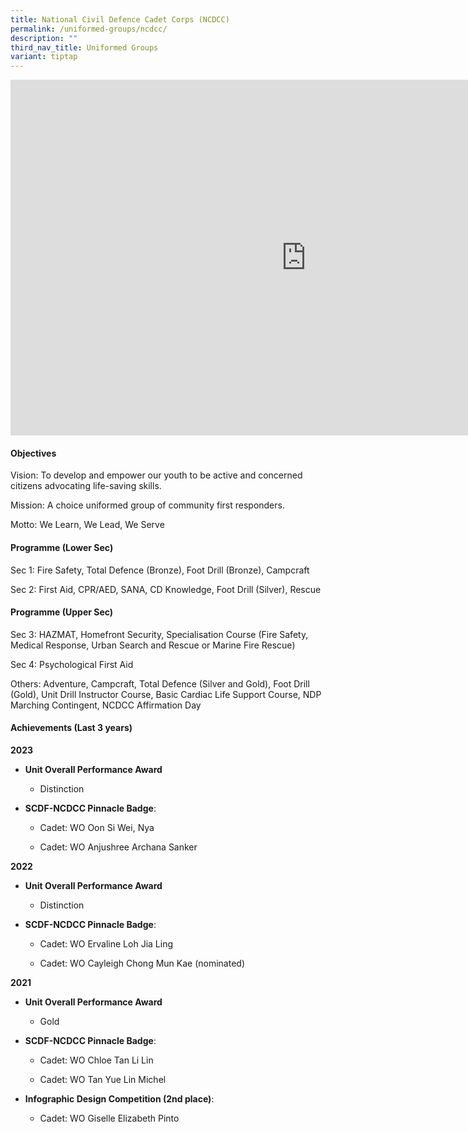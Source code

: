 ```yaml
---
title: National Civil Defence Cadet Corps (NCDCC)
permalink: /uniformed-groups/ncdcc/
description: ""
third_nav_title: Uniformed Groups
variant: tiptap
---
```

<div class="iframe-wrapper">
<iframe height="569" width="946" allowfullscreen="true" frameborder="0" src="https://docs.google.com/presentation/d/e/2PACX-1vRjSL-TNq8PRgJl76n_LlGRTJj9vrX2QjDJZ3AYMgsjN3ZRqNtWgpeGUuroPyJsPg/embed?start=false&amp;loop=false&amp;delayms=3000"></iframe>
</div>
<h4>Objectives</h4>
<p>Vision: To develop and empower our youth to be active and concerned citizens
advocating life-saving skills.</p>
<p>Mission: A choice uniformed group of community first responders.</p>
<p>Motto: We Learn, We Lead, We Serve</p>
<h4>Programme (Lower Sec)</h4>
<p>Sec 1: Fire Safety, Total Defence (Bronze), Foot Drill (Bronze), Campcraft</p>
<p>Sec 2: First Aid, CPR/AED, SANA, CD Knowledge, Foot Drill (Silver), Rescue</p>
<h4>Programme (Upper Sec)</h4>
<p>Sec 3: HAZMAT, Homefront Security, Specialisation Course (Fire Safety,
Medical Response, Urban Search and Rescue or Marine Fire Rescue)</p>
<p>Sec 4: Psychological First Aid</p>
<p>Others: Adventure, Campcraft, Total Defence (Silver and Gold), Foot Drill
(Gold), Unit Drill Instructor Course, Basic Cardiac Life Support Course,
NDP Marching Contingent, NCDCC Affirmation Day</p>
<h4>Achievements (Last 3 years)</h4>
<p><strong>2023</strong>
</p>
<ul data-tight="true" class="tight">
<li>
<p><strong>Unit Overall Performance Award</strong>
</p>
<ul data-tight="true" class="tight">
<li>
<p>Distinction</p>
</li>
</ul>
</li>
</ul>
<ul data-tight="true" class="tight">
<li>
<p><strong>SCDF-NCDCC Pinnacle Badge</strong>:</p>
<ul data-tight="true" class="tight">
<li>
<p>Cadet: WO Oon Si Wei, Nya</p>
</li>
<li>
<p>Cadet: WO Anjushree Archana Sanker</p>
</li>
</ul>
</li>
</ul>
<p><strong>2022</strong>
</p>
<ul data-tight="true" class="tight">
<li>
<p><strong>Unit Overall Performance Award</strong>
</p>
<ul data-tight="true" class="tight">
<li>
<p>Distinction</p>
</li>
</ul>
</li>
<li>
<p><strong>SCDF-NCDCC Pinnacle Badge</strong>:</p>
<ul data-tight="true" class="tight">
<li>
<p>Cadet: WO Ervaline Loh Jia Ling</p>
</li>
<li>
<p>Cadet: WO Cayleigh Chong Mun Kae (nominated)</p>
</li>
</ul>
</li>
</ul>
<p><strong>2021</strong>
</p>
<ul data-tight="true" class="tight">
<li>
<p><strong>Unit Overall Performance Award</strong>
</p>
<ul data-tight="true" class="tight">
<li>
<p>Gold</p>
</li>
</ul>
</li>
<li>
<p><strong>SCDF-NCDCC Pinnacle Badge</strong>:</p>
<ul data-tight="true" class="tight">
<li>
<p>Cadet: WO Chloe Tan Li Lin</p>
</li>
<li>
<p>Cadet: WO Tan Yue Lin Michel</p>
</li>
</ul>
</li>
<li>
<p><strong>Infographic Design Competition (2nd place)</strong>:</p>
<ul data-tight="true" class="tight">
<li>
<p>Cadet: WO Giselle Elizabeth Pinto</p>
</li>
</ul>
</li>
</ul>
<p></p>
<p></p>